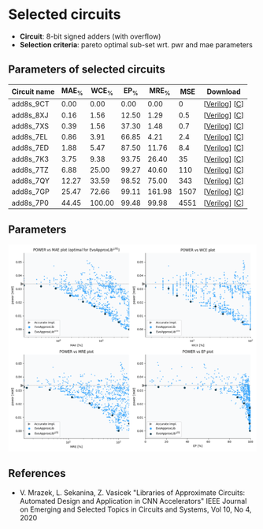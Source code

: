 
Selected circuits
===================
 - **Circuit**: 8-bit signed adders (with overflow)
 - **Selection criteria**: pareto optimal sub-set wrt. pwr and mae parameters

Parameters of selected circuits
----------------------------

| Circuit name | MAE<sub>%</sub> | WCE<sub>%</sub> | EP<sub>%</sub> | MRE<sub>%</sub> | MSE | Download |
| --- |  --- | --- | --- | --- | --- | --- | 
| add8s_9CT | 0.00 | 0.00 | 0.00 | 0.00 | 0 |  [[Verilog](add8s_9CT.v)]  [[C](add8s_9CT.c)] |
| add8s_8XJ | 0.16 | 1.56 | 12.50 | 1.29 | 0.5 |  [[Verilog](add8s_8XJ.v)]  [[C](add8s_8XJ.c)] |
| add8s_7XS | 0.39 | 1.56 | 37.30 | 1.48 | 0.7 |  [[Verilog](add8s_7XS.v)]  [[C](add8s_7XS.c)] |
| add8s_7EL | 0.86 | 3.91 | 66.85 | 4.21 | 2.4 |  [[Verilog](add8s_7EL.v)]  [[C](add8s_7EL.c)] |
| add8s_7ED | 1.88 | 5.47 | 87.50 | 11.76 | 8.4 |  [[Verilog](add8s_7ED.v)]  [[C](add8s_7ED.c)] |
| add8s_7K3 | 3.75 | 9.38 | 93.75 | 26.40 | 35 |  [[Verilog](add8s_7K3.v)]  [[C](add8s_7K3.c)] |
| add8s_7TZ | 6.88 | 25.00 | 99.27 | 40.60 | 110 |  [[Verilog](add8s_7TZ.v)]  [[C](add8s_7TZ.c)] |
| add8s_7QY | 12.27 | 33.59 | 98.52 | 75.00 | 343 |  [[Verilog](add8s_7QY.v)]  [[C](add8s_7QY.c)] |
| add8s_7GP | 25.47 | 72.66 | 99.11 | 161.98 | 1507 |  [[Verilog](add8s_7GP.v)]  [[C](add8s_7GP.c)] |
| add8s_7P0 | 44.45 | 100.00 | 99.48 | 99.98 | 4551 |  [[Verilog](add8s_7P0.v)]  [[C](add8s_7P0.c)] |
    
Parameters
--------------
![Parameters figure](fig.png)

References
--------------
   - V. Mrazek, L. Sekanina, Z. Vasicek "Libraries of Approximate Circuits: Automated Design and Application in CNN Accelerators" IEEE Journal on Emerging and Selected Topics in Circuits and Systems, Vol 10, No 4, 2020

             